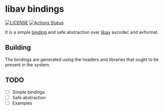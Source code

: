 # libav bindings

[![LICENSE](https://img.shields.io/badge/license-MIT-blue.svg)](LICENSE)
[![Actions Status](https://github.com/rust-av/libav-rs/workflows/libav/badge.svg)](https://github.com/rust-av/libav-rs/actions)

It is a simple [binding][1] and safe abstraction over [libav][2] avcodec and avformat.

## Building

The bindings are generated using the headers and libraries that ought to be present in the system.

## TODO
- [ ] Simple bindings
- [ ] Safe abstraction
- [ ] Examples

[1]: https://github.com/servo/rust-bindgen
[2]: https://libav.org/
